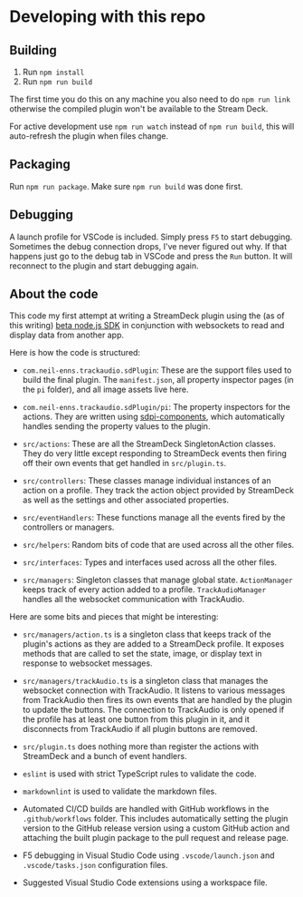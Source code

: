 # Developing with this repo

## Building

1. Run `npm install`
2. Run `npm run build`

The first time you do this on any machine you also need to do `npm run link` otherwise the compiled plugin won't be available to the Stream Deck.

For active development use `npm run watch` instead of `npm run build`, this will auto-refresh the plugin when files change.

## Packaging

Run `npm run package`. Make sure `npm run build` was done first.

## Debugging

A launch profile for VSCode is included. Simply press `F5` to start debugging. Sometimes the debug connection drops, I've never figured out why. If that happens just go to the debug tab in VSCode and press the `Run` button. It will reconnect to the plugin and start debugging again.

## About the code

This code my first attempt at writing a StreamDeck plugin using the (as of this writing) [beta node.js SDK](https://github.com/elgatosf/streamdeck)
in conjunction with websockets to read and display data from another app.

Here is how the code is structured:

* `com.neil-enns.trackaudio.sdPlugin`: These are the support files used to build the final plugin. The `manifest.json`, all property inspector pages (in the `pi` folder), and all image assets live here.

* `com.neil-enns.trackaudio.sdPlugin/pi`: The property inspectors for the actions. They are written using [sdpi-components](https://sdpi-components.dev/docs/components), which automatically handles sending the property values to the plugin.

* `src/actions`: These are all the StreamDeck SingletonAction classes. They do very little except responding to StreamDeck events then firing off their own events that get handled in `src/plugin.ts`.

* `src/controllers`: These classes manage individual instances of an action on a profile. They track the action object provided by StreamDeck as well as the settings and other associated properties.

* `src/eventHandlers`: These functions manage all the events fired by the controllers or managers.

* `src/helpers`: Random bits of code that are used across all the other files.

* `src/interfaces`: Types and interfaces used across all the other files.

* `src/managers`: Singleton classes that manage global state. `ActionManager` keeps track of every action added to a profile. `TrackAudioManager` handles all the websocket communication with TrackAudio.

Here are some bits and pieces that might be interesting:

* `src/managers/action.ts` is a singleton class that keeps track of the plugin's actions as they are added to a StreamDeck profile. It exposes methods that are called to set the state, image, or display text in response to websocket messages.

* `src/managers/trackAudio.ts` is a singleton class that manages the websocket connection with TrackAudio. It listens to various messages from TrackAudio then fires its own events that are handled by the plugin to update the buttons. The connection to TrackAudio is only opened if the profile has at least one button from this plugin in it, and it disconnects from TrackAudio if all plugin buttons are removed.

* `src/plugin.ts` does nothing more than register the actions with StreamDeck and a bunch of event handlers.

* `eslint` is used with strict TypeScript rules to validate the code.

* `markdownlint` is used to validate the markdown files.

* Automated CI/CD builds are handled with GitHub workflows in the `.github/workflows` folder. This includes automatically setting the plugin version to the GitHub release version using a custom GitHub action and attaching the built plugin package to the pull request and release page.

* F5 debugging in Visual Studio Code using `.vscode/launch.json` and `.vscode/tasks.json` configuration files.

* Suggested Visual Studio Code extensions using a workspace file.
